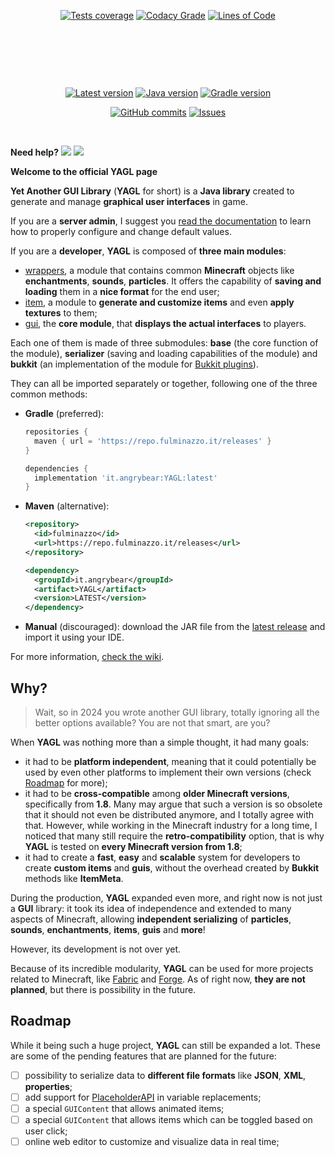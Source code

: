 <p align="center">
  <a href="https://yagl.fulminazzo.it/coverage"><img src="https://fulminazzo.it/badge/coverage/Fulminazzo/YAGL/gradle.yml" alt="Tests coverage" /></a>
  <a href="https://app.codacy.com/gh/Fulminazzo/YAGL/"><img src="https://img.shields.io/codacy/grade/8740bf6175de4d479851a4a9ed0ea18e?logo=codacy" alt="Codacy Grade" /></a>
  <a href="https://app.codacy.com/gh/Fulminazzo/YAGL/"><img src="https://tokei.rs/b1/github/Fulminazzo/YAGL?category=code&style=flat" alt="Lines of Code" /></a>
</p>

<p align="center">
  <p align="center">
    <a href="../../actions/workflows/bukkit-1.8.yml"><img src="https://img.shields.io/github/actions/workflow/status/Fulminazzo/YAGL/bukkit-1.8.yml?style=flat&logo=github&label=MC%201.8" alt="" /></a>
    <a href="../../actions/workflows/bukkit-1.20.yml"><img src="https://img.shields.io/github/actions/workflow/status/Fulminazzo/YAGL/bukkit-1.20.yml?style=flat&logo=github&label=MC%201.20" alt="" /></a>
    <a href="../../actions/workflows/bukkit-1.21.yml"><img src="https://img.shields.io/github/actions/workflow/status/Fulminazzo/YAGL/bukkit-1.21.yml?style=flat&logo=github&label=MC%201.21" alt="" /></a>
  </p>
  <p align="center">
    <a href="../../actions/workflows/bukkit-1.14.yml"><img src="https://img.shields.io/github/actions/workflow/status/Fulminazzo/YAGL/bukkit-1.14.yml?style=flat&logo=github&label=MC%201.14" alt="" /></a>
    <a href="../../actions/workflows/bukkit-1.15.yml"><img src="https://img.shields.io/github/actions/workflow/status/Fulminazzo/YAGL/bukkit-1.15.yml?style=flat&logo=github&label=MC%201.15" alt="" /></a>
    <a href="../../actions/workflows/bukkit-1.16.yml"><img src="https://img.shields.io/github/actions/workflow/status/Fulminazzo/YAGL/bukkit-1.16.yml?style=flat&logo=github&label=MC%201.16" alt="" /></a>
    <a href="../../actions/workflows/bukkit-1.17.yml"><img src="https://img.shields.io/github/actions/workflow/status/Fulminazzo/YAGL/bukkit-1.17.yml?style=flat&logo=github&label=MC%201.17" alt="" /></a>
    <a href="../../actions/workflows/bukkit-1.18.yml"><img src="https://img.shields.io/github/actions/workflow/status/Fulminazzo/YAGL/bukkit-1.18.yml?style=flat&logo=github&label=MC%201.18" alt="" /></a>
    <a href="../../actions/workflows/bukkit-1.19.yml"><img src="https://img.shields.io/github/actions/workflow/status/Fulminazzo/YAGL/bukkit-1.19.yml?style=flat&logo=github&label=MC%201.19" alt="" /></a>
  </p>
  <p align="center">
    <a href="../../actions/workflows/bukkit-1.9.yml"><img src="https://img.shields.io/github/actions/workflow/status/Fulminazzo/YAGL/bukkit-1.9.yml?style=flat&logo=github&label=MC%201.9" alt="" /></a>
    <a href="../../actions/workflows/bukkit-1.10.yml"><img src="https://img.shields.io/github/actions/workflow/status/Fulminazzo/YAGL/bukkit-1.10.yml?style=flat&logo=github&label=MC%201.10" alt="" /></a>
    <a href="../../actions/workflows/bukkit-1.11.yml"><img src="https://img.shields.io/github/actions/workflow/status/Fulminazzo/YAGL/bukkit-1.11.yml?style=flat&logo=github&label=MC%201.11" alt="" /></a>
    <a href="../../actions/workflows/bukkit-1.12.yml"><img src="https://img.shields.io/github/actions/workflow/status/Fulminazzo/YAGL/bukkit-1.12.yml?style=flat&logo=github&label=MC%201.12" alt="" /></a>
    <a href="../../actions/workflows/bukkit-1.13.yml"><img src="https://img.shields.io/github/actions/workflow/status/Fulminazzo/YAGL/bukkit-1.13.yml?style=flat&logo=github&label=MC%201.13" alt="" /></a>
  </p>
</p>

<p align="center">
  <a href="../../releases/latest"><img src="https://img.shields.io/github/v/release/Fulminazzo/YAGL?display_name=tag&color=red" alt="Latest version" /></a>
  <a href="build.gradle"><img src="https://img.shields.io/badge/java-1.8-%23ED8B00" alt="Java version" /></a>
  <a href="build.gradle"><img src="https://fulminazzo.it/badge/gradle/Fulminazzo/YAGL" alt="Gradle version" ></a>
</p>

<p align="center">
  <a href="../../commit/"><img src="https://img.shields.io/github/commits-since/Fulminazzo/YAGL/1.0" alt="GitHub commits"/></a>
  <a href="../../issues?q=is%3Aissue+is%3Aclosed"><img src="https://img.shields.io/github/issues-closed-raw/Fulminazzo/YAGL?color=%23FF69B4" alt="Issues" ></a>
</p>

<p align="center">
  <a href=""><img src="https://forthebadge.com/images/badges/powered-by-overtime.svg" alt="" ></a>
  <a href=""><img src="https://forthebadge.com/images/badges/built-with-love.svg" alt="" ></a>
</p>

**Need help?**
[![](https://img.shields.io/badge/read-the_wiki-blue?style=for-the-badge)](../../wiki)
[![](https://img.shields.io/badge/read-the_docs-orange?style=for-the-badge)](https://yagl.fulminazzo.it/docs)

**Welcome to the official YAGL page**

**Yet Another GUI Library** (**YAGL** for short) is a **Java library** created to generate and manage **graphical user interfaces** in game.

If you are a **server admin**, I suggest you [read the documentation](../../wiki) to learn how to properly configure and change default values.

If you are a **developer**, **YAGL** is composed of **three main modules**:
- [wrappers](tree/main/wrappers), a module that contains common **Minecraft** objects like **enchantments**, **sounds**, **particles**. It offers the capability of **saving and loading** them in a **nice format** for the end user;
- [item](tree/main/item), a module to **generate and customize items** and even **apply textures** to them;
- [gui](tree/main/gui), the **core module**, that **displays the actual interfaces** to players.

Each one of them is made of three submodules:
**base** (the core function of the module),
**serializer** (saving and loading capabilities of the module) and **bukkit**
(an implementation of the module for [Bukkit plugins](https://getbukkit.org/)).

They can all be imported separately or together, following one of the three common methods:
- **Gradle** (preferred):
  ```groovy
  repositories {
  	maven { url = 'https://repo.fulminazzo.it/releases' }
  }

  dependencies {
  	implementation 'it.angrybear:YAGL:latest'
  }
  ```
- **Maven** (alternative):
  ```xml
  <repository>
  	<id>fulminazzo</id>
  	<url>https://repo.fulminazzo.it/releases</url>
  </repository>
  ```
  ```xml
  <dependency>
  	<groupId>it.angrybear</groupId>
  	<artifact>YAGL</artifact>
  	<version>LATEST</version>
  </dependency>
  ```
- **Manual** (discouraged): download the JAR file from the [latest release](../../releases/latest) and import it using your IDE.

For more information, [check the wiki](../../wiki).

## Why?
> Wait, so in 2024 you wrote another GUI library, totally ignoring all the better options available? 
> You are not that smart, are you?

When **YAGL** was nothing more than a simple thought, it had many goals:
- it had to be **platform independent**, meaning that it could potentially be used by even other platforms to implement their own versions (check [Roadmap](#roadmap) for more);
- it had to be **cross-compatible** among **older Minecraft versions**, specifically from **1.8**.
  Many may argue that such a version is so obsolete that it should not even be distributed anymore,
  and I totally agree with that.
  However, while working in the Minecraft industry for a long time,
  I noticed that many still require the **retro-compatibility** option,
  that is why **YAGL** is tested on **every Minecraft version from 1.8**;
- it had to create a **fast**, **easy** and **scalable** system for developers to create **custom items** and **guis**, without the overhead created by **Bukkit** methods like **ItemMeta**.

During the production, **YAGL** expanded even more, and right now is not just a **GUI** library:
it took its idea of independence and extended to many aspects of Minecraft, allowing **independent serializing** of **particles**, **sounds**, **enchantments**, **items**, **guis** and **more**!

However, its development is not over yet.

Because of its incredible modularity, **YAGL** can be used for more projects related to Minecraft, like [Fabric](https://fabricmc.net/) and [Forge](https://files.minecraftforge.net/net/minecraftforge/forge/).
As of right now, **they are not planned**, but there is possibility in the future.

## Roadmap
While it being such a huge project, **YAGL** can still be expanded a lot.
These are some of the pending features that are planned for the future:
* [ ] possibility to serialize data to **different file formats** like **JSON**, **XML**, **properties**;
* [ ] add support for [PlaceholderAPI](https://github.com/PlaceholderAPI/PlaceholderAPI) in variable replacements;
* [ ] a special `GUIContent` that allows animated items;
* [ ] a special `GUIContent` that allows items which can be toggled based on user click;
* [ ] online web editor to customize and visualize data in real time;
